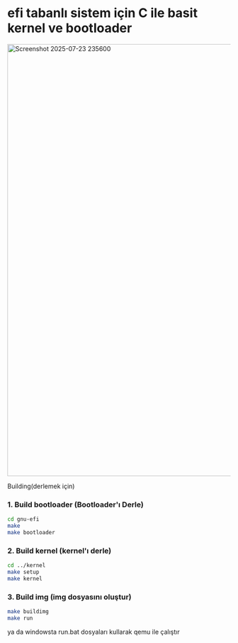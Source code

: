 # efi tabanlı sistem için C ile basit kernel ve bootloader
<img width="1907" height="973" alt="Screenshot 2025-07-23 235600" src="https://github.com/user-attachments/assets/afd5b2e7-03ab-444a-b0b7-db56fa413042" />


Building(derlemek için)
### 1. Build bootloader (Bootloader'ı Derle)

```bash
cd gnu-efi
make
make bootloader
```
### 2. Build kernel (kernel'ı derle)

```bash
cd ../kernel
make setup
make kernel
```

### 3. Build img (img dosyasını oluştur)
```bash
make buildimg
make run
```
ya da windowsta run.bat dosyaları kullarak qemu ile çalıştır
